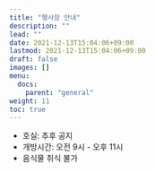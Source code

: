 ```yaml
---
title: "행사장 안내"
description: ""
lead: ""
date: 2021-12-13T15:04:06+09:00
lastmod: 2021-12-13T15:04:06+09:00
draft: false
images: []
menu: 
  docs:
    parent: "general"
weight: 11
toc: true
---
```


* 호실: 추후 공지
* 개방시간: 오전 9시 - 오후 11시
* 음식물 취식 불가
